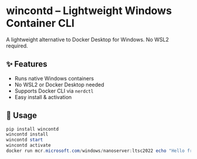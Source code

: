 # wincontd – Lightweight Windows Container CLI

A lightweight alternative to Docker Desktop for Windows. No WSL2 required.

## ✨ Features

- Runs native Windows containers
- No WSL2 or Docker Desktop needed
- Supports Docker CLI via `nerdctl`
- Easy install & activation

## 🚀 Usage

```powershell
pip install wincontd
wincontd install
wincontd start
wincontd activate
docker run mcr.microsoft.com/windows/nanoserver:ltsc2022 echo "Hello from Windows container!"